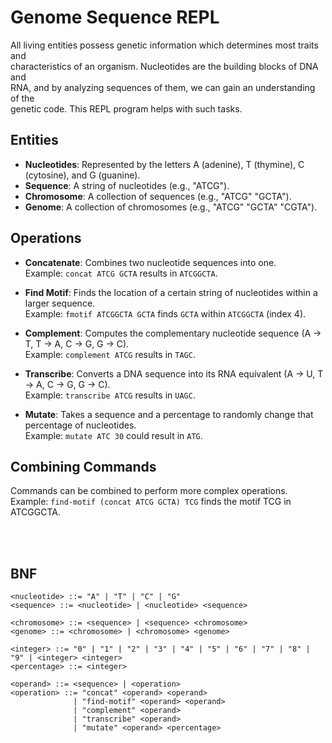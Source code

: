 # Genome Sequence REPL

All living entities possess genetic information which determines most traits and\
characteristics of an organism. Nucleotides are the building blocks of DNA and\
RNA, and by analyzing sequences of them, we can gain an understanding of the\
genetic code. This REPL program helps with such tasks.

## Entities

- **Nucleotides**: Represented by the letters A (adenine), T (thymine), C (cytosine), and G (guanine).
- **Sequence**: A string of nucleotides (e.g., "ATCG").
- **Chromosome**: A collection of sequences (e.g., "ATCG" "GCTA").
- **Genome**: A collection of chromosomes (e.g., "ATCG" "GCTA" "CGTA").

## Operations

- **Concatenate**: Combines two nucleotide sequences into one.\
  Example: `concat ATCG GCTA` results in `ATCGGCTA`.

- **Find Motif**: Finds the location of a certain string of nucleotides within a larger sequence.\
  Example: `fmotif ATCGGCTA GCTA` finds `GCTA` within `ATCGGCTA` (index 4).

- **Complement**: Computes the complementary nucleotide sequence (A -> T, T -> A, C -> G, G -> C).\
  Example: `complement ATCG` results in `TAGC`.

- **Transcribe**: Converts a DNA sequence into its RNA equivalent (A -> U, T -> A, C -> G, G -> C).\
  Example: `transcribe ATCG` results in `UAGC`.

- **Mutate**: Takes a sequence and a percentage to randomly change that percentage of nucleotides.\
  Example: `mutate ATC 30` could result in `ATG`.

## Combining Commands

Commands can be combined to perform more complex operations.\
Example: `find-motif (concat ATCG GCTA) TCG` finds the motif TCG in ATCGGCTA.

<br><br>
 ## BNF
```bnf
<nucleotide> ::= "A" | "T" | "C" | "G"
<sequence> ::= <nucleotide> | <nucleotide> <sequence>
 
<chromosome> ::= <sequence> | <sequence> <chromosome>
<genome> ::= <chromosome> | <chromosome> <genome>
 
<integer> ::= "0" | "1" | "2" | "3" | "4" | "5" | "6" | "7" | "8" | "9" | <integer> <integer>
<percentage> ::= <integer>
 
<operand> ::= <sequence> | <operation>
<operation> ::= "concat" <operand> <operand>
              | "find-motif" <operand> <operand>
              | "complement" <operand>
              | "transcribe" <operand>
              | "mutate" <operand> <percentage>